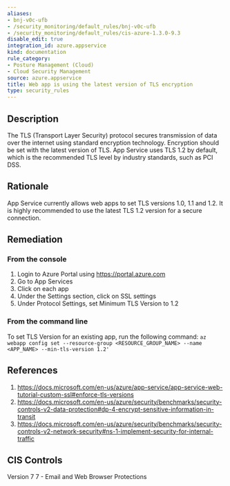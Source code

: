 ```yaml
---
aliases:
- bnj-v0c-ufb
- /security_monitoring/default_rules/bnj-v0c-ufb
- /security_monitoring/default_rules/cis-azure-1.3.0-9.3
disable_edit: true
integration_id: azure.appservice
kind: documentation
rule_category:
- Posture Management (Cloud)
- Cloud Security Management
source: azure.appservice
title: Web app is using the latest version of TLS encryption
type: security_rules
---
```


## Description

The TLS (Transport Layer Security) protocol secures transmission of data over the internet using standard encryption technology. Encryption should be set with the latest version of TLS. App Service uses TLS 1.2 by default, which is the recommended TLS level by industry standards, such as PCI DSS.

## Rationale

App Service currently allows web apps to set TLS versions 1.0, 1.1 and 1.2. It is highly recommended to use the latest TLS 1.2 version for a secure connection.

## Remediation

### From the console

  1. Login to Azure Portal using https://portal.azure.com
  2. Go to App Services
  3. Click on each app
  4. Under the Settings section, click on SSL settings
  5. Under Protocol Settings, set Minimum TLS Version to 1.2

### From the command line

To set TLS Version for an existing app, run the following command: `az webapp config set --resource-group <RESOURCE_GROUP_NAME> --name <APP_NAME> --min-tls-version 1.2'`

## References

1. https://docs.microsoft.com/en-us/azure/app-service/app-service-web-tutorial-custom-ssl#enforce-tls-versions
2. https://docs.microsoft.com/en-us/azure/security/benchmarks/security-controls-v2-data-protection#dp-4-encrypt-sensitive-information-in-transit
3. https://docs.microsoft.com/en-us/azure/security/benchmarks/security-controls-v2-network-security#ns-1-implement-security-for-internal-traffic

## CIS Controls

Version 7 7 - Email and Web Browser Protections
